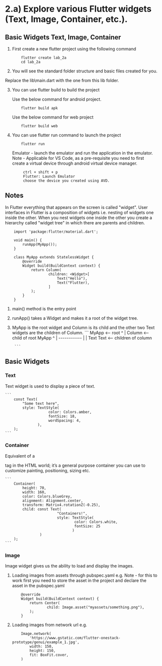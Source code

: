 # 2.a) Explore various Flutter widgets (Text, Image, Container, etc.).

## Basic Widgets Text, Image, Container

1. First create a new flutter project using the following command 

    ```
        flutter create lab_2a 
        cd lab_2a
    ```

2. You will see the standard folder structure and basic files created for you.

Replace the lib\main.dart with the one from this lib folder.

3. You can use flutter build to build the project 

    Use the below command for android project.
    ```
        flutter build apk 

    ```
    Use the below command for web project
    ```
        flutter build web
    ```

4. You can use flutter run command to launch the project 

    ```
        flutter run
    ```

   Emulator - launch the emulator and run the application in the emulator.
   Note - Applicable for VS Code, as a pre-requisite you need to 
   first create a virtual device through android virtual device manager.
   ``` 
        ctrl + shift + p
        Flutter: Launch Emulator 
        choose the device you created using AVD.
   ```


## Notes 

In Flutter everything that appears on the screen is called "widget". User interfaces in Flutter is a
composition of widgets i.e. nesting of widgets one inside the other. When you nest widgets one inside the other you create a hierarchy called "widget tree" in which there are parents and children.

```
    import 'package:flutter/material.dart';

    void main() {
        runApp(MyApp());
    }
    
    class MyApp extends StatelessWidget {
        @override
        Widget build(BuildContext context) {
            return Column(
                    children: <Widget>[
                        Text("Hello"),
                        Text("Flutter),
                    ]
            );
        }
    }
```

1. main() method is the entry point 
2. runApp() takes a Widget and makes it a root of the widget tree.
3. MyApp is the root widget and Column is its child and the other two Text widgets are the children of Column.
        ```
                MyApp   <-- root
                  ^
                  |
                Column  <-- child of root MyApp
                  ^
                  |
             ------------
            |            |
           Text        Text  <-- children of column

        ```

## Basic Widgets

### Text

Text widget is used to display a piece of text.

    ```
        const Text(
            "Some text here",
            style: TextStyle(
                        color: Colors.amber,
                        fontSize: 18,
                        wordSpacing: 4,
                   ),
        );
    ```

### Container 

Equivalent of a <div></div> tag in the HTML world; it’s a general purpose container you can use to customize painting, positioning, sizing etc.

    ```
        Container(
            height: 70,
            width: 160,
            color: Colors.blueGrey,
            alignment: Alignment.center,
            transform: Matrix4.rotationZ(-0.25),
            child: const Text(
                            "Containers!",
                            style: TextStyle(
                                    color: Colors.white,
                                    fontSize: 25
                                   )
                    )
        );
    ```

### Image 

Image widget gives us the ability to load and display the images. 

1. Loading images from assets through pubspec.yaml e.g.
   Note - for this to work first you need to store the asset in the project and declare the asset in the pubspec.yaml
   
    ```
        @override
        Widget build(BuildContext context) {
            return Center(
                    child: Image.asset("myassets/something.png"),
            );
        }
    ```
2. Loading images from network url e.g.

    ```
        Image.network(
            'https://www.gstatic.com/flutter-onestack-prototype/genui/example_1.jpg',
            width: 150,
            height: 150,
            fit: BoxFit.cover,
        )
    ```



